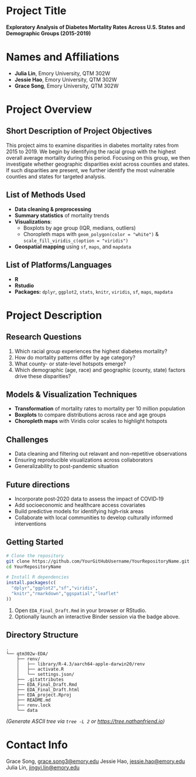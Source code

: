 # Project Title
**Exploratory Analysis of Diabetes Mortality Rates Across U.S. States and Demographic Groups (2015-2019)**

# Names and Affiliations
- **Julia Lin**, Emory University, QTM 302W  
- **Jessie Hao**, Emory University, QTM 302W 
- **Grace Song**, Emory University, QTM 302W 

# Project Overview

## Short Description of Project Objectives
This project aims to examine disparities in diabetes mortality rates from 2015 to 2019. We begin by identifying the racial group with the highest overall average mortality during this period. Focusing on this group, we then investigate whether geographic disparities exist across counties and states. If such disparities are present, we further identify the most vulnerable counties and states for targeted analysis.

## List of Methods Used
- **Data cleaning & preprocessing**
- **Summary statistics** of mortality trends
- **Visualizations**:
  - Boxplots by age group (IQR, medians, outliers)
  - Choropleth maps with `geom_polygon(color = "white")` & `scale_fill_viridis_c(option = "viridis")`
- **Geospatial mapping** using `sf`, `maps`, and `mapdata`

## List of Platforms/Languages
- **R**
- **Rstudio**
- **Packages:** `dplyr`, `ggplot2`, `stats`, `knitr`, `viridis`, `sf`, `maps`, `mapdata`

# Project Description

## Research Questions
1. Which racial group experiences the highest diabetes mortality?  
2. How do mortality patterns differ by age category?  
3. What county- or state-level hotspots emerge?  
4. Which demographic (age, race) and geographic (county, state) factors drive these disparities?

##  Models & Visualization Techniques
- **Transformation** of mortality rates to mortality per 10 million population  
- **Boxplots** to compare distributions across race and age groups
- **Choropleth maps** with Viridis color scales to highlight hotspots

## Challenges
- Data cleaning and filtering out relavant and non-repetitive observations
- Ensuring reproducible visualizations across collaborators
- Generalizability to post-pandemic situation 

## Future directions
- Incorporate post‑2020 data to assess the impact of COVID‑19  
- Add socioeconomic and healthcare access covariates  
- Build predictive models for identifying high‑risk areas
- Collaborate with local communities to develop culturally informed interventions

## Getting Started
```bash
# Clone the repository
git clone https://github.com/YourGitHubUsername/YourRepositoryName.git
cd YourRepositoryName
```
```r
# Install R dependencies
install.packages(c(
  "dplyr","ggplot2","sf","viridis",
  "knitr","rmarkdown","ggspatial","leaflet"
))
```
1. Open `EDA_Final_Draft.Rmd` in your browser or RStudio.  
2. Optionally launch an interactive Binder session via the badge above.

## Directory Structure
```text
.
└── qtm302w-EDA/
    ├── renv/
    │   ├── library/R-4.3/aarch64-apple-darwin20/renv
    │   ├── activate.R 
    │   └── settings.json/
    ├── .gitattributes
    ├── EDA_Final_Draft.Rmd
    ├── EDA_Final_Draft.html
    ├── EDA_project.Rproj
    ├── README.md
    ├── renv.lock
    └── data
```
*(Generate ASCII tree via `tree -L 2` or https://tree.nathanfriend.io)*

# Contact Info 
Grace Song, grace.song3@emory.edu
Jessie Hao, jessie.hao@emory.edu
Julia Lin, jingyi.lin@emory.edu

